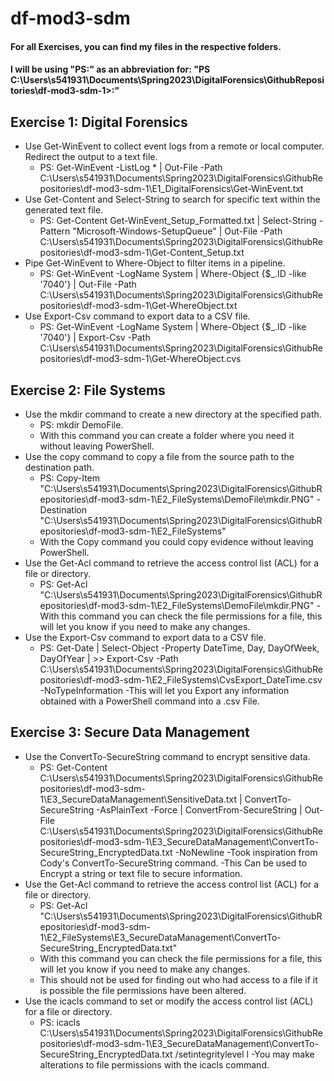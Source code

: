 # df-mod3-sdm

#### For all Exercises, you can find my files in the respective folders.
#### I will be using "PS:" as an abbreviation for: "PS C:\Users\s541931\Documents\Spring2023\DigitalForensics\GithubRepositories\df-mod3-sdm-1>:"

## Exercise 1: Digital Forensics
* Use Get-WinEvent to collect event logs from a remote or local computer. Redirect the output to a text file. 
  - PS: Get-WinEvent -ListLog * | Out-File -Path C:\Users\s541931\Documents\Spring2023\DigitalForensics\GithubRepositories\df-mod3-sdm-1\E1_DigitalForensics\Get-WinEvent.txt
* Use Get-Content and Select-String to search for specific text within the generated text file.
  - PS: Get-Content Get-WinEvent_Setup_Formatted.txt | Select-String -Pattern "Microsoft-Windows-SetupQueue" | Out-File -Path C:\Users\s541931\Documents\Spring2023\DigitalForensics\GithubRepositories\df-mod3-sdm-1\Get-Content_Setup.txt
* Pipe Get-WinEvent to Where-Object to filter items in a pipeline. 
  - PS: Get-WinEvent -LogName System | Where-Object {$_.ID -like '7040'} | Out-File -Path C:\Users\s541931\Documents\Spring2023\DigitalForensics\GithubRepositories\df-mod3-sdm-1\Get-WhereObject.txt  
* Use Export-Csv command to export data to a CSV file. 
  - PS: Get-WinEvent -LogName System | Where-Object {$_.ID -like '7040'} | Export-Csv -Path C:\Users\s541931\Documents\Spring2023\DigitalForensics\GithubRepositories\df-mod3-sdm-1\Get-WhereObject.cvs


## Exercise 2: File Systems
* Use the mkdir command to create a new directory at the specified path.
  - PS: mkdir DemoFile.
  - With this command you can create a folder where you need it without leaving PowerShell.
* Use the copy command to copy a file from the source path to the destination path.
  - PS: Copy-Item "C:\Users\s541931\Documents\Spring2023\DigitalForensics\GithubRepositories\df-mod3-sdm-1\E2_FileSystems\DemoFile\mkdir.PNG" -Destination "C:\Users\s541931\Documents\Spring2023\DigitalForensics\GithubRepositories\df-mod3-sdm-1\E2_FileSystems"
  - With the Copy command you could copy evidence without leaving PowerShell.
* Use the Get-Acl command to retrieve the access control list (ACL) for a file or directory.
  - PS: Get-Acl "C:\Users\s541931\Documents\Spring2023\DigitalForensics\GithubRepositories\df-mod3-sdm-1\E2_FileSystems\DemoFile\mkdir.PNG"
  -With this command you can check the file permissions for a file, this will let you know if you need to make any changes. 
* Use the Export-Csv command to export data to a CSV file.
  - PS: Get-Date | Select-Object -Property DateTime, Day, DayOfWeek, DayOfYear | >> Export-Csv -Path C:\Users\s541931\Documents\Spring2023\DigitalForensics\GithubRepositories\df-mod3-sdm-1\E2_FileSystems\CvsExport_DateTime.csv -NoTypeInformation
  -This will let you Export any information obtained with a PowerShell command into a .csv File.

## Exercise 3: Secure Data Management
* Use the ConvertTo-SecureString command to encrypt sensitive data.
  - PS: Get-Content C:\Users\s541931\Documents\Spring2023\DigitalForensics\GithubRepositories\df-mod3-sdm-1\E3_SecureDataManagement\SensitiveData.txt | ConvertTo-SecureString -AsPlainText -Force | ConvertFrom-SecureString | Out-File C:\Users\s541931\Documents\Spring2023\DigitalForensics\GithubRepositories\df-mod3-sdm-1\E3_SecureDataManagement\ConvertTo-SecureString_EncryptedData.txt -NoNewline
  -Took inspiration from Cody's ConvertTo-SecureString command.
  -This Can be used to Encrypt a string or text file to secure information.
* Use the Get-Acl command to retrieve the access control list (ACL) for a file or directory.
  - PS: Get-Acl "C:\Users\s541931\Documents\Spring2023\DigitalForensics\GithubRepositories\df-mod3-sdm-1\E2_FileSystems\E3_SecureDataManagement\ConvertTo-SecureString_EncryptedData.txt"
  - With this command you can check the file permissions for a file, this will let you know if you need to make any changes. 
  - This should not be used for finding out who had access to a file if it is possible the file permissions have been altered.
* Use the icacls command to set or modify the access control list (ACL) for a file or directory.
  - PS: icacls C:\Users\s541931\Documents\Spring2023\DigitalForensics\GithubRepositories\df-mod3-sdm-1\E3_SecureDataManagement\ConvertTo-SecureString_EncryptedData.txt /setintegritylevel l
  -You may make alterations to file permissions with the icacls command.
